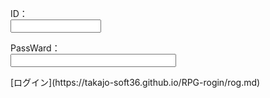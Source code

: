 <body>
<form action="#" method="post">
	<p>ID：<br>
	<input type="text" name="name" size="15"></p>
	<p>PassWard：<br>
	<input type="text" name="address" size="30"></p>
</form>
</body>
[ログイン](https://takajo-soft36.github.io/RPG-rogin/rog.md)


